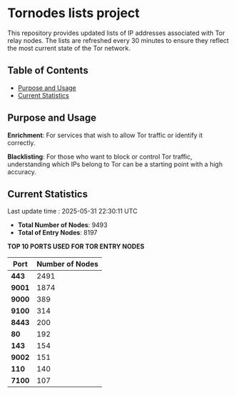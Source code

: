 # Tornodes lists project

This repository provides updated lists of IP addresses associated with Tor relay nodes. The lists are refreshed every 30 minutes to ensure they reflect the most current state of the Tor network.

## Table of Contents

- [Purpose and Usage](#purpose-and-usage)
- [Current Statistics](#current-statistics)


## Purpose and Usage

**Enrichment**: For services that wish to allow Tor traffic or identify it correctly.

**Blacklisting**: For those who want to block or control Tor traffic, understanding which IPs belong to Tor can be a starting point with a high accuracy.

## Current Statistics

Last update time : 2025-05-31 22:30:11 UTC

- **Total Number of Nodes**: 9493
- **Total of Entry Nodes**: 8197

**TOP 10 PORTS USED FOR TOR ENTRY NODES**

| **Port** | **Number of Nodes** |
|------|-----------------|
| **443**   | 2491  |
| **9001**   | 1874  |
| **9000**   | 389  |
| **9100**   | 314  |
| **8443**   | 200  |
| **80**   | 192  |
| **143**   | 154  |
| **9002**   | 151  |
| **110**   | 140  |
| **7100**   | 107  |

